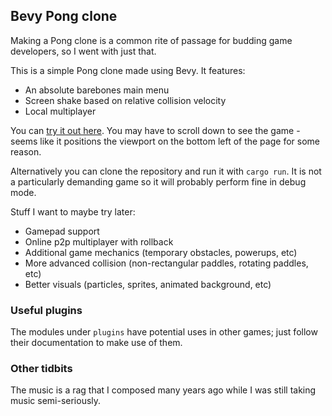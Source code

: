 ## Bevy Pong clone

Making a Pong clone is a common rite of passage for budding game developers,
so I went with just that.

This is a simple Pong clone made using Bevy. It features:
* An absolute barebones main menu
* Screen shake based on relative collision velocity
* Local multiplayer

You can [try it out here](https://dgunay.github.io/bevy-pong/). You may have
to scroll down to see the game - seems like it positions the viewport on the 
bottom left of the page for some reason.

Alternatively you can clone the repository and run it with `cargo run`. It is 
not a particularly demanding game so it will probably perform fine in debug mode.

Stuff I want to maybe try later:
* Gamepad support
* Online p2p multiplayer with rollback
* Additional game mechanics (temporary obstacles, powerups, etc)
* More advanced collision (non-rectangular paddles, rotating paddles, etc)
* Better visuals (particles, sprites, animated background, etc)

### Useful plugins

The modules under `plugins` have potential uses in other games; just follow 
their documentation to make use of them.

### Other tidbits

The music is a rag that I composed many years ago while I was still taking
music semi-seriously.